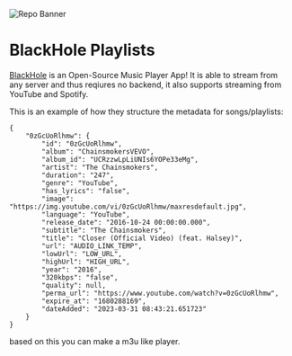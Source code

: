 ![Repo Banner](https://user-images.githubusercontent.com/87353286/144381080-faf8e557-7909-43a1-a8e2-208936e5a8f8.png)

# BlackHole Playlists

[BlackHole](https://github.com/Sangwan5688/BlackHole) is an Open-Source Music Player App! It is able to stream from any server and thus reqiures no backend, it also supports streaming from YouTube and Spotify.

This is an example of how they structure the metadata for songs/playlists:

```
{
    "0zGcUoRlhmw": {
        "id": "0zGcUoRlhmw",
        "album": "ChainsmokersVEVO",
        "album_id": "UCRzzwLpLiUNIs6YOPe33eMg",
        "artist": "The Chainsmokers",
        "duration": "247",
        "genre": "YouTube",
        "has_lyrics": "false",
        "image": "https://img.youtube.com/vi/0zGcUoRlhmw/maxresdefault.jpg",
        "language": "YouTube",
        "release_date": "2016-10-24 00:00:00.000",
        "subtitle": "The Chainsmokers",
        "title": "Closer (Official Video) (feat. Halsey)",
        "url": "AUDIO_LINK_TEMP",
        "lowUrl": "LOW_URL",
        "highUrl": "HIGH_URL",
        "year": "2016",
        "320kbps": "false",
        "quality": null,
        "perma_url": "https://www.youtube.com/watch?v=0zGcUoRlhmw",
        "expire_at": "1680288169",
        "dateAdded": "2023-03-31 08:43:21.651723"
    }
}
```

based on this you can make a m3u like player.
